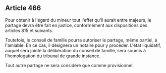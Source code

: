 Article 466
----
Pour obtenir à l'égard du mineur tout l'effet qu'il aurait entre majeurs, le
partage devra être fait en justice, conformément aux dispositions des articles
815 et suivants.

Toutefois, le conseil de famille pourra autoriser le partage, même partiel, à
l'amiable. En ce cas, il désignera un notaire pour y procéder. L'état
liquidatif, auquel sera jointe la délibération du conseil de famille, sera
soumis à l'homologation du tribunal de grande instance.

Tout autre partage ne sera considéré que comme provisionnel.
